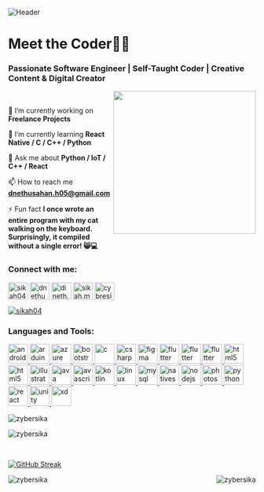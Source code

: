 ![Header](./your-header-image-name.png)
<h1 align="left">Meet the Coder👩‍💻</h1>
<h3 align="left">Passionate Software Engineer | Self-Taught Coder | Creative Content & Digital Creator</h3>
<img align="right" width="290" src="https://media.giphy.com/media/v1.Y2lkPTc5MGI3NjExbGJ3OXlyMDIwOGw4bGMxZDduNjk3OHk3YWw5dmZrdW51cDlmeTIzNiZlcD12MV9pbnRlcm5hbF9naWZfYnlfaWQmY3Q9Zw/bGgsc5mWoryfgKBx1u/giphy.gif">
<br>

🔭 I’m currently working on **Freelance Projects**

🌱 I’m currently learning **React Native / C / C++ / Python**

💬 Ask me about **Python / IoT / C++ / React**

📫 How to reach me **dnethusahan.h05@gmail.com**

⚡ Fun fact **I once wrote an entire program with my cat walking on the keyboard. Surprisingly, it compiled without a single error! 😸💻**

<h3 align="left">Connect with me:</h3>
<p align="left">
<a href="https://twitter.com/sikah04" target="blank"><img align="center" src="https://skillicons.dev/icons?i=twitter (https://skillicons.dev)" alt="sikah04" height="35" width="40" /></a>
<a href="https://linkedin.com/in/dnethusahan" target="blank"><img align="center" src="https://skillicons.dev/icons?i=linkedin (https://skillicons.dev)" alt="dnethusahan" height="35" width="40" /></a>
<a href="https://fb.com/dineth.nethusahan.sika" target="blank"><img align="center" src="https://raw.githubusercontent.com/rahuldkjain/github-profile-readme-generator/master/src/images/icons/Social/facebook.svg" alt="dineth.nethusahan.sika" height="35" width="40" /></a>
<a href="https://instagram.com/sikah.me" target="blank"><img align="center" src="https://skillicons.dev/icons?i=instagram (https://skillicons.dev)" alt="sikah.me" height="35" width="40" /></a>
<a href="https://www.discordapp.com/users/sikah_." target="blank"><img align="center" src="https://skillicons.dev/icons?i=discord (https://skillicons.dev)" alt="cybresika" height="35" width="40" /></a>
<p align="left"> <a href="https://twitter.com/sikah04" target="blank"><img src="https://img.shields.io/twitter/follow/sikah04?logo=twitter&style=for-the-badge" alt="sikah04" /></a> </p>

</p>

<h3 align="left">Languages and Tools:</h3>
<p align="left"> <a href="https://developer.android.com" target="_blank" rel="noreferrer"> <img src="https://skillicons.dev/icons?i=androidstudio (https://skillicons.dev)" alt="android" width="40" height="40"/> </a> <a href="https://www.arduino.cc/" target="_blank" rel="noreferrer"> <img src="https://skillicons.dev/icons?i=arduino (https://skillicons.dev)" alt="arduino" width="40" height="40"/> </a> <a href="https://azure.microsoft.com/en-in/" target="_blank" rel="noreferrer"> <img src="https://skillicons.dev/icons?i=azure (https://skillicons.dev)" alt="azure" width="40" height="40"/> </a> <a href="https://getbootstrap.com" target="_blank" rel="noreferrer"> <img src="https://skillicons.dev/icons?i=bootstrap (https://skillicons.dev)" alt="bootstrap" width="40" height="40"/> </a> <a href="https://www.cprogramming.com/" target="_blank" rel="noreferrer"> <img src="https://skillicons.dev/icons?i=c (https://skillicons.dev)" alt="c" width="40" height="40"/> </a> <a href="https://www.w3schools.com/cs/" target="_blank" rel="noreferrer"> <img src="https://skillicons.dev/icons?i=cs (https://skillicons.dev)" alt="csharp" width="40" height="40"/> </a> <a href="https://www.figma.com/" target="_blank" rel="noreferrer"> <img src="https://skillicons.dev/icons?i=figma (https://skillicons.dev)" alt="figma" width="40" height="40"/> </a> <a href="https://flutter.dev" target="_blank" rel="noreferrer"> <img src="https://skillicons.dev/icons?i=flutter (https://skillicons.dev)" alt="flutter" width="40" height="40"/> </a> <a href="https://visualstudio.microsoft.com/" target="_blank" rel="noreferrer"> <img src="https://skillicons.dev/icons?i=visualstudio (https://skillicons.dev)" alt="flutter" width="40" height="40"/> </a> <a href="https://code.visualstudio.com/" target="_blank" rel="noreferrer"> <img src="https://skillicons.dev/icons?i=vscode (https://skillicons.dev)" alt="flutter" width="40" height="40"/> </a> <a href="https://www.w3.org/html/" target="_blank" rel="noreferrer"> <img src="https://skillicons.dev/icons?i=html (https://skillicons.dev)" alt="html5" width="40" height="40"/> </a> <a href="https://www.hostinger.com/tutorials/what-is-css" target="_blank" rel="noreferrer"> <img src="https://skillicons.dev/icons?i=css (https://skillicons.dev)" alt="html5" width="40" height="40"/> </a> <a href="https://www.adobe.com/in/products/illustrator.html" target="_blank" rel="noreferrer"> <img src="https://skillicons.dev/icons?i=ai (https://skillicons.dev)" alt="illustrator" width="40" height="40"/> </a> <a href="https://www.java.com" target="_blank" rel="noreferrer"> <img src="https://skillicons.dev/icons?i=java (https://skillicons.dev)" alt="java" width="40" height="40"/> </a> <a href="https://developer.mozilla.org/en-US/docs/Web/JavaScript" target="_blank" rel="noreferrer"> <img src="https://skillicons.dev/icons?i=javascript (https://skillicons.dev)" alt="javascript" width="40" height="40"/> </a> <a href="https://kotlinlang.org" target="_blank" rel="noreferrer"> <img src="https://skillicons.dev/icons?i=kotlin (https://skillicons.dev)" alt="kotlin" width="40" height="40"/> </a> <a href="https://www.linux.org/" target="_blank" rel="noreferrer"> <img src="https://skillicons.dev/icons?i=linux (https://skillicons.dev)" alt="linux" width="40" height="40"/> </a> <a href="https://www.mysql.com/" target="_blank" rel="noreferrer"> <img src="https://skillicons.dev/icons?i=mysql (https://skillicons.dev)" alt="mysql" width="40" height="40"/> </a> <a href="https://nativescript.org/" target="_blank" rel="noreferrer"> <img src="https://skillicons.dev/icons?i=nginx (https://skillicons.dev)" alt="nativescript" width="40" height="40"/> </a> <a href="https://nodejs.org" target="_blank" rel="noreferrer"> <img src="https://skillicons.dev/icons?i=nextjs (https://skillicons.dev)" alt="nodejs" width="40" height="40"/> </a> <a href="https://www.photoshop.com/en" target="_blank" rel="noreferrer"> <img src="https://skillicons.dev/icons?i=ps (https://skillicons.dev)" alt="photoshop" width="40" height="40"/> </a> <a href="https://www.python.org" target="_blank" rel="noreferrer"> <img src="https://skillicons.dev/icons?i=py (https://skillicons.dev)" alt="python" width="40" height="40"/> </a> <a href="https://reactjs.org/" target="_blank" rel="noreferrer"> <img src="https://skillicons.dev/icons?i=react (https://skillicons.dev)" alt="react" width="40" height="40"/> </a> <a href="https://unity.com/" target="_blank" rel="noreferrer"> <img src="https://skillicons.dev/icons?i=unity (https://skillicons.dev)" alt="unity" width="40" height="40"/> </a> <a href="https://www.adobe.com/products/xd.html" target="_blank" rel="noreferrer"> <img src="https://skillicons.dev/icons?i=xd (https://skillicons.dev)" alt="xd" width="40" height="40"/> </a> </p>

<p align="left"> <img src="https://komarev.com/ghpvc/?username=zybersika&label=Profile%20views&color=0e75b6&style=flat" alt="zybersika" /> </p> <p align="left"> <img src="https://img.shields.io/badge/Maintained%3F-yes-green.svg" (https://GitHub.com/Naereen/StrapDown.js/graphs/commit-activity)" alt="zybersika" /> </p>
<br>

[![GitHub Streak](https://streak-stats.demolab.com?user=Zybersika&theme=tokyonight&hide_border=true&border_radius=3.8&card_width=490)](https://git.io/streak-stats)


<p><img align="left" src="https://github-readme-stats.vercel.app/api/top-langs?username=zybersika&show_icons=true&locale=en&layout=compact" alt="zybersika" /></p>

<p>&nbsp;<img align="right" src="https://github-readme-stats.vercel.app/api?username=zybersika&show_icons=true&locale=en" alt="zybersika" /></p>


